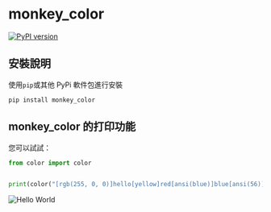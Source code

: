 # monkey_color

[![PyPI version](https://badge.fury.io/py/monkey_color.svg)](https://badge.fury.io/py/monkey_color)

## 安裝說明

使用`pip`或其他 PyPi 軟件包進行安裝

```
pip install monkey_color
```

## monkey_color 的打印功能

您可以試試：

```python
from color import color


print(color("[rgb(255, 0, 0)]hello[yellow]red[ansi(blue)]blue[ansi(56)]test[/]"))
```

![Hello World](/github/print.png)